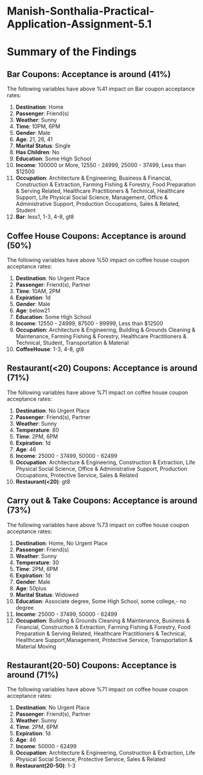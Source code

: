 # Manish-Sonthalia-Practical-Application-Assignment-5.1

# Summary of the Findings

## Bar Coupons: Acceptance is around (41%)  
 The following variables have above %41 impact on Bar coupon acceptance rates:

1. **Destination**: Home
2. **Passenger**: Friend(s)
3. **Weather**: Sunny
4. **Time**: 10PM, 6PM
5. **Gender**: Male
6. **Age**: 21, 26, 41
7. **Marital Status**: Single
8. **Has Children**: No
9. **Education**: Some High School
10. **Income**: 100000 or More, 12550 - 24999, 25000 - 37499, Less than $12500
11. **Occupation**: Architecture & Engineering, Business & Financial, Construction & Extraction, Farming Fishing & Forestry, Food Preparation & Serving Related, Healthcare Practitioners & Technical, Healthcare Support, Life Physical Social Science, Management, Office & Administrative Support, Production Occupations, Sales & Related, Student
12. **Bar**: less1, 1-3, 4-8, gt8



## Coffee House Coupons: Acceptance is around (50%)  
 The following variables have above %50 impact on coffee house coupon acceptance rates:

1. **Destination**:  No Urgent Place
2. **Passenger**: Friend(s), Partner
3. **Time**: 10AM, 2PM
4. **Expiration**: 1d
5. **Gender**: Male
6. **Age**: below21
7. **Education**: Some High School
8. **Income**: 12550 - 24999, 87500 - 99999, Less than $12500
9. **Occupation**: Architecture & Engineering, Building & Grounds Cleaning & Maintenance, Farming Fishing & Forestry, Healthcare Practitioners & Technical, Student, Transportation & Material
10. **CoffeeHouse**: 1-3, 4-8, gt8



## Restaurant(<20) Coupons: Acceptance is around (71%)  
 The following variables have above %71 impact on coffee house coupon acceptance rates:

1. **Destination**:  No Urgent Place
2. **Passenger**: Friend(s), Partner
3. **Weather**: Sunny
4. **Temperature**: 80
5. **Time**: 2PM, 6PM
6. **Expiration**: 1d
7. **Age**: 46
8. **Income**: 25000 - 37499, 50000 - 62499
9. **Occupation**: Architecture & Engineering, Construction & Extraction, Life Physical Social Science, Office & Administrative Support, Production Occupations, Protective Service, Sales & Related
10. **Restaurant(<20)**: gt8



## Carry out & Take Coupons: Acceptance is around (73%)  
 The following variables have above %73 impact on coffee house coupon acceptance rates:

1. **Destination**:  Home, No Urgent Place
2. **Passenger**: Friend(s)
3. **Weather**: Sunny
4. **Temperature**: 30
5. **Time**: 2PM, 6PM
6. **Expiration**: 1d
7. **Gender**: Male
8. **Age**: 50plus
9. **Marital Status**: Widowed
10. **Education**: Associate degree, Some High School, some college,- no degree
11. **Income**: 25000 - 37499, 50000 - 62499
12. **Occupation**: Building & Grounds Cleaning & Maintenance, Business & Financial, Construction & Extraction, Farming Fishing & Forestry, Food Preparation & Serving Related, Healthcare Practitioners & Technical, Healthcare Support,Management, Protective Service, Transportation & Material Moving




## Restaurant(20-50) Coupons: Acceptance is around (71%)  
 The following variables have above %71 impact on coffee house coupon acceptance rates:

1. **Destination**: No Urgent Place
2. **Passenger**: Friend(s), Partner
3. **Weather**: Sunny
4. **Time**: 2PM, 6PM
5. **Expiration**: 1d
6. **Age**: 46
7. **Income**: 50000 - 62499
8. **Occupation**: Architecture & Engineering, Construction & Extraction, Life Physical Social Science, Protective Service, Sales & Related
9.  **Restaurant(20-50)**:  1-3

